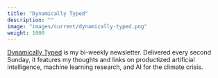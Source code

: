 ```yaml
---
title: "Dynamically Typed"
description: ""
image: "images/current/dynamically-typed.png"
weight: 1000
---
```


[Dynamically Typed](https://dynamicallytyped.com/) is my bi-weekly newsletter.
Delivered every second Sunday, it features my thoughts and links on productized artificial intelligence, machine learning research, and AI for the climate crisis.
